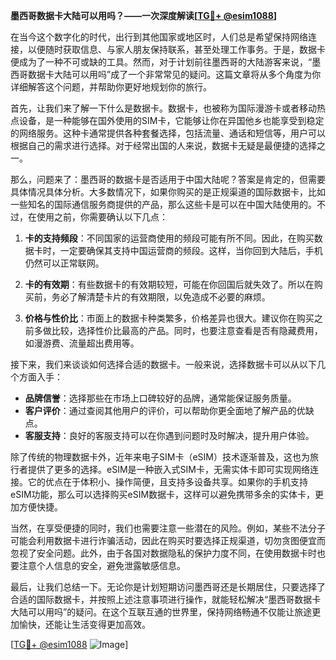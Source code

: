 **墨西哥数据卡大陆可以用吗？——一次深度解读[[TG💪+ @esim1088](https://t.me/s/esim1088)]**

在当今这个数字化的时代，出行到其他国家或地区时，人们总是希望保持网络连接，以便随时获取信息、与家人朋友保持联系，甚至处理工作事务。于是，数据卡便成为了一种不可或缺的工具。然而，对于计划前往墨西哥的大陆游客来说，“墨西哥数据卡大陆可以用吗”成了一个非常常见的疑问。这篇文章将从多个角度为你详细解答这个问题，并帮助你更好地规划你的旅行。

首先，让我们来了解一下什么是数据卡。数据卡，也被称为国际漫游卡或者移动热点设备，是一种能够在国外使用的SIM卡，它能够让你在异国他乡也能享受到稳定的网络服务。这种卡通常提供各种套餐选择，包括流量、通话和短信等，用户可以根据自己的需求进行选择。对于经常出国的人来说，数据卡无疑是最便捷的选择之一。

那么，问题来了：墨西哥的数据卡是否适用于中国大陆呢？答案是肯定的，但需要具体情况具体分析。大多数情况下，如果你购买的是正规渠道的国际数据卡，比如一些知名的国际通信服务商提供的产品，那么这些卡是可以在中国大陆使用的。不过，在使用之前，你需要确认以下几点：

1. **卡的支持频段**：不同国家的运营商使用的频段可能有所不同。因此，在购买数据卡时，一定要确保其支持中国运营商的频段。这样，当你回到大陆后，手机仍然可以正常联网。

2. **卡的有效期**：有些数据卡的有效期较短，可能在你回国后就失效了。所以在购买前，务必了解清楚卡片的有效期限，以免造成不必要的麻烦。

3. **价格与性价比**：市面上的数据卡种类繁多，价格差异也很大。建议你在购买之前多做比较，选择性价比最高的产品。同时，也要注意查看是否有隐藏费用，如漫游费、流量超出费用等。

接下来，我们来谈谈如何选择合适的数据卡。一般来说，选择数据卡可以从以下几个方面入手：

- **品牌信誉**：选择那些在市场上口碑较好的品牌，通常能保证服务质量。
- **客户评价**：通过查阅其他用户的评价，可以帮助你更全面地了解产品的优缺点。
- **客服支持**：良好的客服支持可以在你遇到问题时及时解决，提升用户体验。

除了传统的物理数据卡外，近年来电子SIM卡（eSIM）技术逐渐普及，这也为旅行者提供了更多的选择。eSIM是一种嵌入式SIM卡，无需实体卡即可实现网络连接。它的优点在于体积小、操作简便，且支持多设备共享。如果你的手机支持eSIM功能，那么可以选择购买eSIM数据卡，这样可以避免携带多余的实体卡，更加方便快捷。

当然，在享受便捷的同时，我们也需要注意一些潜在的风险。例如，某些不法分子可能会利用数据卡进行诈骗活动，因此在购买时要选择正规渠道，切勿贪图便宜而忽视了安全问题。此外，由于各国对数据隐私的保护力度不同，在使用数据卡时也要注意个人信息的安全，避免泄露敏感信息。

最后，让我们总结一下。无论你是计划短期访问墨西哥还是长期居住，只要选择了合适的国际数据卡，并按照上述注意事项进行操作，就能轻松解决“墨西哥数据卡大陆可以用吗”的疑问。在这个互联互通的世界里，保持网络畅通不仅能让旅途更加愉快，还能让生活变得更加高效。

[[TG💪+ @esim1088](https://t.me/s/esim1088) ![Image](https://i.postimg.cc/4NQfJmqS/Snipaste-2025-05-13-00-14-12.png)]
